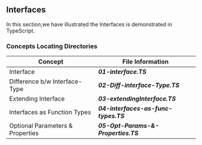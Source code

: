 ## Interfaces

In this section,we have illustrated the Interfaces is demonstrated in TypeScript.

### Concepts Locating Directories

Concept                           |  File Information
--------------                    | ------------
Interface                         | ***01-interface.TS***
Difference b/w Interface-Type     | ***02-Diff-interface-Type.TS***
Extending Interface               | ***03-extendingInterface.TS***
Interfaces as Function Types      | ***04-interfaces-as-func-types.TS***
Optional Parameters & Properties  | ***05-Opt-Params-&-Properties.TS***

